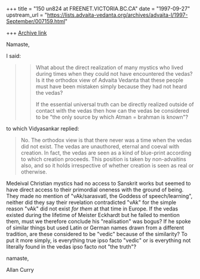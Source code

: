 +++
title = "150 un824 at FREENET.VICTORIA.BC.CA"
date = "1997-09-27"
upstream_url = "https://lists.advaita-vedanta.org/archives/advaita-l/1997-September/007159.html"

+++
[Archive link](https://lists.advaita-vedanta.org/archives/advaita-l/1997-September/007159.html)

Namaste,

I said:

>>What about the direct realization of many mystics who lived during times
>>when they could not have encountered the vedas?  Is it the orthodox view of
>>Advaita Vedanta that these people must have been mistaken simply because
>>they had not heard the vedas?
>>
>>If the essential universal truth can be directly realized outside of
>>contact with the vedas then how can the vedas be considered to be "the only
>>source by which Atman = brahman is known"?

to which Vidyasankar replied:

>No. The orthodox view is that there never was a time when the vedas did
>not exist. The vedas are unauthored, eternal and coeval with creation. In
>fact, the vedas are seen as a kind of blue-print according to which
>creation proceeds. This position is taken by non-advaitins also, and so it
>holds irrespective of whether creation is seen as real or otherwise.

Medeival Christian mystics had no access to Sanskrit works but seemed to
have direct access to their primordial oneness with the ground of being.
They made no mention of "vAk/sarasvatI, the Goddess of speech/learning",
neither did they  say their revelation contradicted "vAk" for the simple
reason "vAk" did not exist *for them* at that time in Europe.  If the vedas
existed during the lifetime of Meister Eckhardt but he failed to mention
them, must we therefore conclude his "realisation" was bogus?  If he spoke
of similar things but used Latin or German names drawn from a different
tradition, are these considered to be "vedic" because of the similarity?
To put it more simply, is everything true ipso facto "vedic" or is
everything not literally found in the vedas ipso facto not "the truth"?

namaste,

Allan Curry

